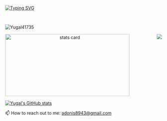 <!-- # <p align="center"> Hello  <img src="hi.gif" width="42px"> Everyone !! </p> -->
<br>


[![Typing SVG](https://readme-typing-svg.herokuapp.com?font=Orbitron&size=35&color=FF4E11&lines=Hello+%F0%9F%91%8B+I'm+Yugal+!!;I+do+open+source+%F0%9F%91%A8%E2%80%8D%F0%9F%92%BB)](https://git.io/typing-svg)

<br/>


<p align="left"> <img src="https://komarev.com/ghpvc/?username=Yugal41735&label=Profile%20views&color=blueviolet&style=for-the-badge" alt="Yugal41735" /> </p>

<a href="https://github.com/Yugal41735/github-readme-stats"><img align="right" src="https://github-readme-stats.vercel.app/api/top-langs/?username=Yugal41735&layout=compact&theme=gruvbox&hide_border=false" /></a>

<p>
<a align= "center" href="https://github.com/Yugal41735">
<img alt= "stats card" height="200px" width="400" src="https://github-readme-streak-stats.herokuapp.com/?user=Yugal41735&theme=radical"> </a>
</p>

[![Yugal's GitHub stats](https://github-readme-stats.vercel.app/api?username=Yugal41735&count_private=true&theme=radical&show_icons=true)](https://github.com/Yugal41735/github-readme-stats)



📫 How to reach out to me: adonis8943@gmail.com


<!--
**Yugal41735/Yugal41735** is a ✨ _special_ ✨ repository because its `README.md` (this file) appears on your GitHub profile.

Here are some ideas to get you started:

- 🔭 I’m currently working on ...
- 🌱 I’m currently learning ...
- 👯 I’m looking to collaborate on ...
- 🤔 I’m looking for help with ...
- 💬 Ask me about ...
- 📫 How to reach me: ...
- 😄 Pronouns: ...
- ⚡ Fun fact: ...
-->
